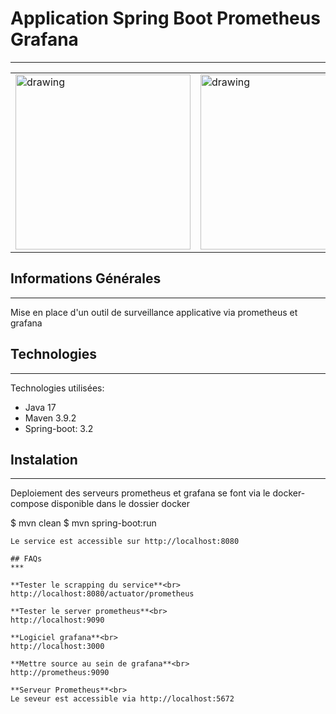 ## <h1>Application Spring Boot Prometheus Grafana</h1>
***
<table>
  <tr>
    <td><img src="https://miro.medium.com/v2/resize:fit:4800/format:webp/1*dMNxZtLQFVkKjgzwrPChBg.png" alt="drawing" height="280px"/></td>
    <td><img src="https://upload.wikimedia.org/wikipedia/commons/thumb/a/a1/Grafana_logo.svg/768px-Grafana_logo.svg.png?20230113183101" alt="drawing" height="280px"/></td>
  </tr>
</table>

## Informations Générales
***
Mise en place d'un outil de surveillance applicative via prometheus et grafana

## Technologies
***
Technologies utilisées:
* Java 17 
* Maven 3.9.2
* Spring-boot: 3.2
## Instalation
***
Deploiement des serveurs prometheus et grafana se font via le docker-compose disponible dans le dossier docker

$ mvn  clean
$ mvn spring-boot:run
```
Le service est accessible sur http://localhost:8080

## FAQs
***

**Tester le scrapping du service**<br>
http://localhost:8080/actuator/prometheus

**Tester le server prometheus**<br>
http://localhost:9090

**Logiciel grafana**<br>
http://localhost:3000

**Mettre source au sein de grafana**<br> 
http://prometheus:9090

**Serveur Prometheus**<br>
Le seveur est accessible via http://localhost:5672
